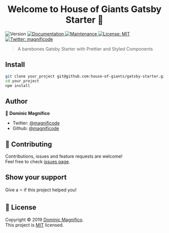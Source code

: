 <h1 align="center">Welcome to House of Giants Gatsby Starter 👋</h1>
<p>
  <img alt="Version" src="https://img.shields.io/badge/version-0.1.0-blue.svg?cacheSeconds=2592000" />
  <a href="https://github.com/house-of-giants/gatsby-starter#readme" target="_blank">
    <img alt="Documentation" src="https://img.shields.io/badge/documentation-yes-brightgreen.svg" />
  </a>
  <a href="https://github.com/house-of-giants/house-of-giants/graphs/commit-activity" target="_blank">
    <img alt="Maintenance" src="https://img.shields.io/badge/Maintained%3F-yes-green.svg" />
  </a>
  <a href="https://github.com/house-of-giants/house-of-giants/blob/master/LICENSE" target="_blank">
    <img alt="License: MIT" src="https://img.shields.io/badge/License-MIT-yellow.svg" />
  </a>
  <a href="https://twitter.com/magnificode" target="_blank">
    <img alt="Twitter: magnificode" src="https://img.shields.io/twitter/follow/magnificode.svg?style=social" />
  </a>
</p>

> A barebones Gatsby Starter with Prettier and Styled Components

## Install

```sh
git clone your_project git@github.com:house-of-giants/gatsby-starter.git
cd your_project
npm install
```

## Author

👤 **Dominic Magnifico**

- Twitter: [@magnificode](https://twitter.com/magnificode)
- Github: [@magnificode](https://github.com/magnificode)

## 🤝 Contributing

Contributions, issues and feature requests are welcome!<br />Feel free to check [issues page](https://github.com/house-of-giants/gatsby-starter/issues).

## Show your support

Give a ⭐️ if this project helped you!

## 📝 License

Copyright © 2019 [Dominic Magnifico](https://github.com/magnificode).<br />
This project is [MIT](https://github.com/house-of-giants/house-of-giants/blob/master/LICENSE) licensed.
